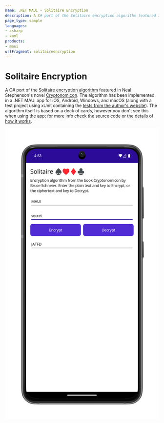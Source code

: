 ```yaml
---
name: .NET MAUI - Solitaire Encryption
description: A C# port of the Solitaire encryption algorithm featured in Neal Stephenson's novel Cryptonomicon. The algorithm has been implemented in a .NET MAUI app for iOS, Android, Windows, and macOS (along with an xUnit test project containing the tests from the author's website).
page_type: sample
languages:
- csharp
- xaml
products:
- maui
urlFragment: solitaireencryption
---
```

# Solitaire Encryption

A C# port of the [Solitaire encryption algorithm](https://www.schneier.com/solitaire.html) featured in Neal Stephenson's novel [Cryptonomicon](http://en.wikipedia.org/wiki/Cryptonomicon). The algorithm has been implemented in a .NET MAUI app for iOS, Android, Windows, and macOS (along with a test project using xUnit containing the [tests from the author's website](https://www.schneier.com/code/sol-test.txt)). The algorithm itself is based on a deck of cards, however you don't see this when using the app; for more info check the source code or the [details of how it works](https://www.schneier.com/solitaire.html).

![Solitaire Encryption application screenshot](Screenshots/solitaire-encryption.png "Solitaire Encryption application screenshot")
